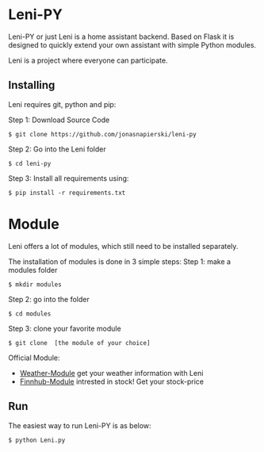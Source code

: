 # Leni-PY
Leni-PY or just Leni is a home assistant backend. Based on Flask it is designed to quickly extend your own assistant with simple Python modules. 

Leni is a project where everyone can participate. 


## Installing
Leni requires git, python and pip:

Step 1: Download Source Code
```
$ git clone https://github.com/jonasnapierski/leni-py
```

Step 2: Go into the Leni folder
```
$ cd leni-py
```

Step 3: Install all requirements using:
```
$ pip install -r requirements.txt
```

# Module
Leni offers a lot of modules, which still need to be installed separately. 

The installation of modules is done in 3 simple steps:
Step 1: make a modules folder
```
$ mkdir modules
```
Step 2: go into the folder
```
$ cd modules
```
Step 3: clone your favorite module
```
$ git clone  [the module of your choice]
```

Official Module:
 - [Weather-Module](https://github.com/jonasnapierski/weather-module) get your weather information with Leni
 - [Finnhub-Module](https://github.com/jonasnapierski/finnhub-module) intrested in stock! Get your stock-price

## Run
The easiest way to run Leni-PY is as below:
```
$ python Leni.py
```
